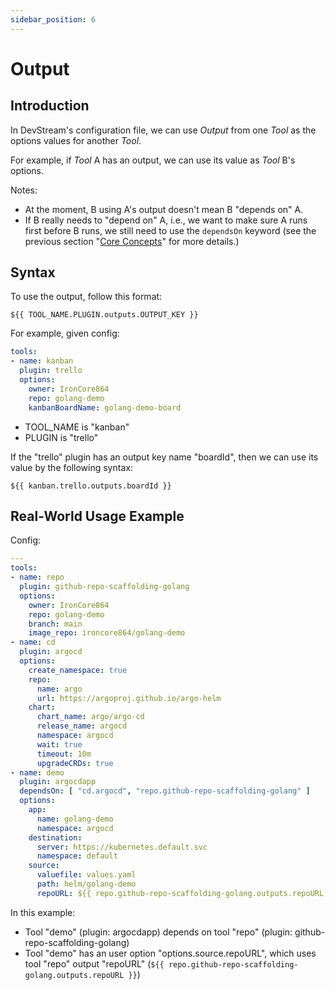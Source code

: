 ```yaml
---
sidebar_position: 6
---
```


# Output

## Introduction

In DevStream's configuration file, we can use _Output_ from one _Tool_ as the options values for another _Tool_.

For example, if _Tool_ A has an output, we can use its value as _Tool_ B's options.

Notes:

- At the moment, B using A's output doesn't mean B "depends on" A.
- If B really needs to "depend on" A, i.e., we want to make sure A runs first before B runs, we still need to use the `dependsOn` keyword (see the previous section "[Core Concepts](core-concepts)" for more details.)

## Syntax

To use the output, follow this format:

```
${{ TOOL_NAME.PLUGIN.outputs.OUTPUT_KEY }}
```

For example, given config:

```yaml
tools:
- name: kanban
  plugin: trello
  options:
    owner: IronCore864
    repo: golang-demo
    kanbanBoardName: golang-demo-board
```

- TOOL_NAME is "kanban"
- PLUGIN is "trello"

If the "trello" plugin has an output key name "boardId", then we can use its value by the following syntax:

```
${{ kanban.trello.outputs.boardId }}
```

## Real-World Usage Example

Config:

```yaml
---
tools:
- name: repo
  plugin: github-repo-scaffolding-golang
  options:
    owner: IronCore864
    repo: golang-demo
    branch: main
    image_repo: ironcore864/golang-demo
- name: cd
  plugin: argocd
  options:
    create_namespace: true
    repo:
      name: argo
      url: https://argoproj.github.io/argo-helm
    chart:
      chart_name: argo/argo-cd
      release_name: argocd
      namespace: argocd
      wait: true
      timeout: 10m
      upgradeCRDs: true
- name: demo
  plugin: argocdapp
  dependsOn: [ "cd.argocd", "repo.github-repo-scaffolding-golang" ]
  options:
    app:
      name: golang-demo
      namespace: argocd
    destination:
      server: https://kubernetes.default.svc
      namespace: default
    source:
      valuefile: values.yaml
      path: helm/golang-demo
      repoURL: ${{ repo.github-repo-scaffolding-golang.outputs.repoURL }} # pay attention here
```

In this example:
- Tool "demo" (plugin: argocdapp) depends on tool "repo" (plugin: github-repo-scaffolding-golang)
- Tool "demo" has an user option "options.source.repoURL", which uses tool "repo" output "repoURL" (`${{ repo.github-repo-scaffolding-golang.outputs.repoURL }}`)
